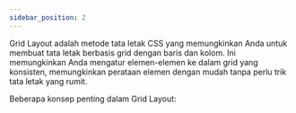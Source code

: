 ```yaml
---
sidebar_position: 2 
---
```


Grid Layout adalah metode tata letak CSS yang memungkinkan Anda untuk membuat tata letak berbasis grid dengan baris dan kolom. Ini memungkinkan Anda mengatur elemen-elemen ke dalam grid yang konsisten, memungkinkan perataan elemen dengan mudah tanpa perlu trik tata letak yang rumit.

Beberapa konsep penting dalam Grid Layout:

